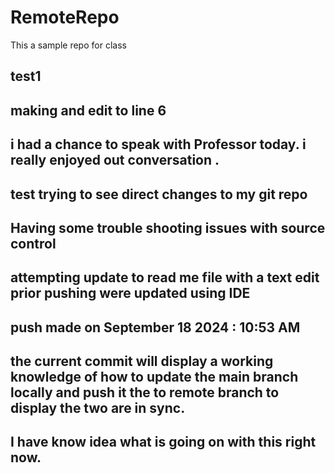 # RemoteRepo
This a sample repo for class

## test1

## making and edit to line 6

## i had a chance to speak with Professor today. i really enjoyed out conversation . 

## test trying to see direct changes to my git repo

## Having some trouble shooting issues with source control

## attempting update to read me file with a text edit prior pushing were updated using IDE
## push made on September 18 2024 : 10:53 AM


## the current commit will display a working knowledge of how to update the main branch locally and push it the to remote branch to display the two are in sync.

## I have know idea what is going on with this right now. 
